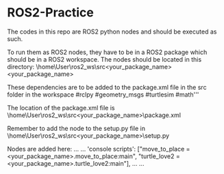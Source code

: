 # ROS2-Practice

The codes in this repo are ROS2 python nodes and should be executed as such.

To run them as ROS2 nodes, they have to be in a ROS2 package which should be in a ROS2 workspace.
The nodes should be located in this directory: \\home\User\ros2_ws\src\<your_package_name>\<your_package_name>

These dependencies are to be added to the package.xml file in the src folder in the workspace 
  #<depend>rclpy</depend>
  #<depend>geometry_msgs</depend>
  #<depend>turtlesim</depend>
  #<depend>math</depend>'''

The location of the package.xml file is \\home\User\ros2_ws\src\<your_package_name>\package.xml

Remember to add the node to the setup.py file in \\home\User\ros2_ws\src\<your_package_name>\setup.py

Nodes are added here:
...
...
'console scripts': ["move_to_place = <your_package_name>.move_to_place:main",
                       "turtle_love2 = <your_package_name>.turtle_love2:main"],
...
...
